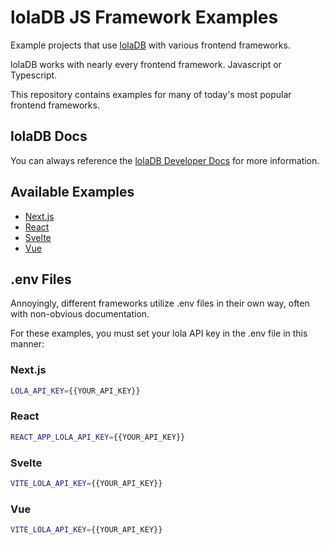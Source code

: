 # lolaDB JS Framework Examples

Example projects that use [lolaDB](https://loladb.com?utm_source=github&utm_medium=js-framework-examples&utm_campaign=home) with various frontend frameworks.

lolaDB works with nearly every frontend framework. Javascript or Typescript.

This repository contains examples for many of today's most popular frontend frameworks.

## lolaDB Docs

You can always reference the [lolaDB Developer Docs](https://docs.loladb.com/?utm_source=github&utm_medium=js-framework-examples&utm_campaign=home) for more information.

## Available Examples

- [Next.js](./nextjs)
- [React](./react)
- [Svelte](./svelte)
- [Vue](./vue)

## .env Files

Annoyingly, different frameworks utilize .env files in their own way, often with non-obvious documentation.

For these examples, you must set your lola API key in the .env file in this manner:

### Next.js

```bash
LOLA_API_KEY={{YOUR_API_KEY}}
```

### React

```bash
REACT_APP_LOLA_API_KEY={{YOUR_API_KEY}}
```

### Svelte

```bash
VITE_LOLA_API_KEY={{YOUR_API_KEY}}
```

### Vue

```bash
VITE_LOLA_API_KEY={{YOUR_API_KEY}}
```
